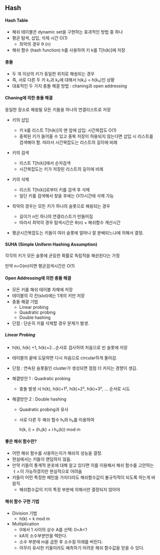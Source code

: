 ## Hash

#### Hash Table

- 해쉬 테이블은 dynamic set을 구현하는 효과적인 방법 중 하나
- 평균 탐색, 삽입, 삭제 시간 O(1)
  - 최악의 경우 θ (n)
- 해쉬 함수 (hash function) h를 사용하여 키 k를 T[h(k)]에 저장



#### 충돌

- 두 개 이상의 키가 동일한 위치로 해슁되는 경우
- 즉, 서로 다른 두 키 k₁과 k₂에 대해서 h(k₁) = h(k₂)인 상황
- 대표적인 두 가지 충돌 해결 방법 : chaning과 open addressing



#### Chaning에 의한 충돌 해결

동일한 장소로 해슁될 모든 키들을 하나의 연결리스트로 저장

- 키의 삽입
  - 키 k를 리스트 T[h(k)]의 맨 앞에 삽입: 시간복잡도 O(1)
  - 중복된 키가 들어올 수 있고 중복 저장이 허용되지 않는다면 삽입 시 리스트를 검색해야 함. 따라서 시간복잡도는 리스트의 길이에 비례
- 키의 검색
  - 리스트 T[h(k)]에서 순차검색
  - 시간복잡도는 키가 저장된 리스트의 길이에 비례
- 키의 삭제
  - 리스트 T[h(k)]로부터 키를 검색 후 삭제
  - 일단 키를 검색해서 찾을 후에는 O(1)시간에 삭제 가능

- 최악의 경우는 모든 키가 하나의 슬롯으로 해슁되는 경우
  - 길이가 n인 하나의 연결리스트가 만들어짐
  - 따라서 최악의 경우 탐색시간은 θ(n) + 해쉬함수 계산시간
- 평균시간복잡도는 키들이 여러 슬롯에 얼마나 잘 분배되느냐에 의해서 결정.



#### SUHA (Simple Uniform Hashing Assumption)

각각의 키가 모든 슬롯에 균등한 확률로 독립적을 해쉰된다는 가정

만약 n=O(m)이면 평균검색시간은 O(1)



#### Open Addressing에 의한 충돌 해결

- 모든 키를 해쉬 테이블 자체에 저장
- 테이블의 각 칸(slot)에는 1개의 키만 저장
- 충돌 해결 기법
  - Linear probing
  - Quadratic probing
  - Double hashing
- 단점 : 단순히 키를 삭제할 경우 문제가 발생.



##### Linear Probing

- h(k), h(k) +1, h(k)+2...순서로 검사하여 처음으로 빈 슬롯에 저장

- 테이블의 끝에 도달하면 다시 처음으로 circular하게 돌아감.

- 단점 : 연속된 슬롯들인 cluster가 생성되면 점점 더 커지는 경향이 생김.

- 해결방안 1 : Quadratic probing

  - 충돌 발생 시 h(k), h(k)+1², h(k)+2², h(k)+3², ... 순서로 시도

- 해결방안 2 : Double hashing

  - Quadratic probing과 유사

  - 서로 다른 두 해쉬 함수 h₁와 h₂를 이용하여

    h(k, i) = (h₁(k) + i·h₂(k)) mod m



#### 좋은 해쉬 함수란?

- 어떤 해쉬 함수를 사용하는지가 해쉬의 성능을 결정. 
- 현실에서는 키들이 랜덤하지 않음.
- 만약 키들의 통계적 분포에 대해 알고 있다면 이를 이용해서 해쉬 함수를 고안하는 ㅓㅅ이 가능하겠지만 현실적으로 어려움
- 키들이 어떤 특정한 패턴을 가지더라도 해쉬함수값이 불규칙적이 되도록 하는게 바람직
  - 해쉬함수값이 키의 특정 부분에 의해서만 결정되지 않아야



#### 해쉬 함수 구현 기법

- Division 기법
  - h(k) = k mod m
- Multiplication
  - 0에서 1 사이의 상수 A를 선택: 0<A<1
  - kA의 소수부분만을 택한다.
  - 소수 부분에 m을 곱한 후 소수점 아래를 버린다.
  - 아무리 유사한 키들이라도 예측하기 어려운 해쉬 함수값을 얻을 수 있다.



